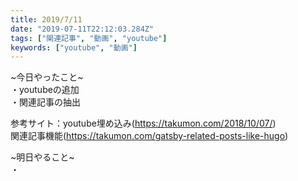 ```yaml
---
title: 2019/7/11
date: "2019-07-11T22:12:03.284Z"
tags: ["関連記事", "動画", "youtube"]
keywords: ["youtube", "動画"]
---
```

~今日やったこと~\
・youtubeの追加\
・関連記事の抽出

参考サイト：youtube埋め込み(https://takumon.com/2018/10/07/) \
関連記事機能(https://takumon.com/gatsby-related-posts-like-hugo) 


~明日やること~\
・